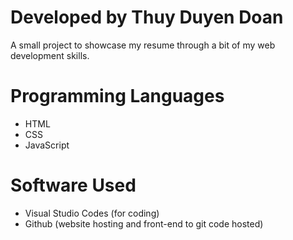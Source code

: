 # Developed by Thuy Duyen Doan
A small project to showcase my resume through a bit of my web development skills.

# Programming Languages
- HTML
- CSS
- JavaScript

# Software Used
- Visual Studio Codes (for coding)
- Github (website hosting and front-end to git code hosted)
